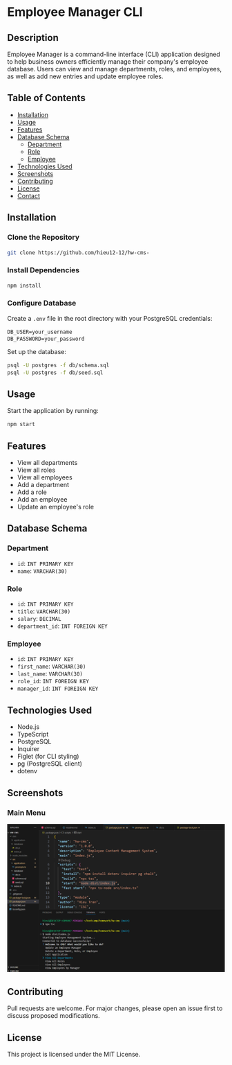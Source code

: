 # Employee Manager CLI

## Description
Employee Manager is a command-line interface (CLI) application designed to help business owners efficiently manage their company's employee database. Users can view and manage departments, roles, and employees, as well as add new entries and update employee roles.

## Table of Contents
- [Installation](#installation)
- [Usage](#usage)
- [Features](#features)
- [Database Schema](#database-schema)
  - [Department](#department)
  - [Role](#role)
  - [Employee](#employee)
- [Technologies Used](#technologies-used)
- [Screenshots](#screenshots)
- [Contributing](#contributing)
- [License](#license)
- [Contact](#contact)

## Installation
### Clone the Repository
```sh
git clone https://github.com/hieu12-12/hw-cms-
```

### Install Dependencies
```sh
npm install
```

### Configure Database
Create a `.env` file in the root directory with your PostgreSQL credentials:
```env
DB_USER=your_username
DB_PASSWORD=your_password
```

Set up the database:
```sh
psql -U postgres -f db/schema.sql
psql -U postgres -f db/seed.sql
```

## Usage
Start the application by running:
```sh
npm start
```

## Features
- View all departments
- View all roles
- View all employees
- Add a department
- Add a role
- Add an employee
- Update an employee's role

## Database Schema
### Department
- `id`: `INT PRIMARY KEY`
- `name`: `VARCHAR(30)`

### Role
- `id`: `INT PRIMARY KEY`
- `title`: `VARCHAR(30)`
- `salary`: `DECIMAL`
- `department_id`: `INT FOREIGN KEY`

### Employee
- `id`: `INT PRIMARY KEY`
- `first_name`: `VARCHAR(30)`
- `last_name`: `VARCHAR(30)`
- `role_id`: `INT FOREIGN KEY`
- `manager_id`: `INT FOREIGN KEY`

## Technologies Used
- Node.js
- TypeScript
- PostgreSQL
- Inquirer
- Figlet (for CLI styling)
- pg (PostgreSQL client)
- dotenv

## Screenshots
### Main Menu
![Main Menu](screenshots/main-menu.png)


## Contributing
Pull requests are welcome. For major changes, please open an issue first to discuss proposed modifications.

## License
This project is licensed under the MIT License.

